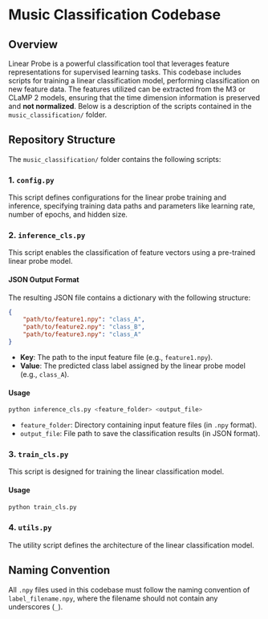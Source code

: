 # Music Classification Codebase

## Overview
Linear Probe is a powerful classification tool that leverages feature representations for supervised learning tasks. This codebase includes scripts for training a linear classification model, performing classification on new feature data. The features utilized can be extracted from the M3 or CLaMP 2 models, ensuring that the time dimension information is preserved and **not normalized**. Below is a description of the scripts contained in the `music_classification/` folder.

## Repository Structure
The `music_classification/` folder contains the following scripts:

### 1. `config.py`
This script defines configurations for the linear probe training and inference, specifying training data paths and parameters like learning rate, number of epochs, and hidden size.

### 2. `inference_cls.py`
This script enables the classification of feature vectors using a pre-trained linear probe model.

#### JSON Output Format
The resulting JSON file contains a dictionary with the following structure:
```json
{
    "path/to/feature1.npy": "class_A",
    "path/to/feature2.npy": "class_B",
    "path/to/feature3.npy": "class_A"
}
```
- **Key**: The path to the input feature file (e.g., `feature1.npy`).
- **Value**: The predicted class label assigned by the linear probe model (e.g., `class_A`).

#### Usage
```bash
python inference_cls.py <feature_folder> <output_file>
```
- `feature_folder`: Directory containing input feature files (in `.npy` format).
- `output_file`: File path to save the classification results (in JSON format).

### 3. `train_cls.py`
This script is designed for training the linear classification model.

#### Usage
```bash
python train_cls.py
```

### 4. `utils.py`
The utility script defines the architecture of the linear classification model.

## Naming Convention
All `.npy` files used in this codebase must follow the naming convention of `label_filename.npy`, where the filename should not contain any underscores (`_`).
